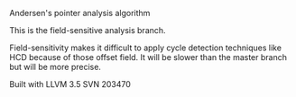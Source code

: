 Andersen's pointer analysis algorithm

This is the field-sensitive analysis branch.

Field-sensitivity makes it difficult to apply cycle detection techniques like HCD because of those offset field. It will be slower than the master branch but will be more precise.

Built with LLVM 3.5 SVN 203470
